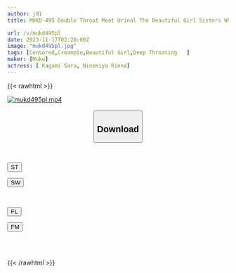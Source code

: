 ```yaml
---
author: j91
title: MUKD-495 Double Throat Meat Urinal The Beautiful Girl Sisters Who Are Targeted For Cruel And Inhuman Erotic Rape By A Scum Tutor And Fallen To Her - Sara Kagami And Riena Ninomiya

url: /v/mukd495pl
date: 2023-11-17T02:20:00Z
image: "mukd495pl.jpg"
tags: [Censored,Creampie,Beautiful Girl,Deep Throating	 ]
maker: [Muku]
actress: [ Kagami Sara, Ninomiya Riena]
---
```



{{< rawhtml >}}

<div class="video" data-videoid="lPp374vaWWS7Mxj">
    <a href="javascript:;">
        <img src="/v/mukd495pl/mukd495pl.jpg" width="WIDTH" height="HEIGHT" alt="mukd495pl.mp4" loading="lazy">
    </a>
</div>

<script type="text/javascript" src="https://j91.asia/asset/on-demand-st.js"></script>

<br>
  <link rel="stylesheet" href="https://j91.asia/asset/bs5.css">
  
  <center>
  <button class="btn btn-primary" type="button" data-bs-toggle="collapse" data-bs-target=".multi-collapse" aria-expanded="false" aria-controls="multiCollapseExample1 multiCollapseExample2"><h2>Download</h2></button></center>
</p>
<div class="row">
  <div class="col">
    <div class="collapse multi-collapse" id="multiCollapseExample1">
      <div class="card card-body">
	      	      <br>
<div class="buttons">  
<p><a href="https://streamtape.to/v/lPp374vaWWS7Mxj" target="_blank"><button class="btn-hover color-3"><i class="fa fa-download"></i> ST</button></a></p>
<p><a href="https://sfastwish.com/csh0n15iqri1" target="_blank"><button class="btn-hover color-2"><i class="fa fa-download"></i> SW</button></a></p></div>
    </div>
  </div>
</div>
  <div class="col">
    <div class="collapse multi-collapse" id="multiCollapseExample2">
      <div class="card card-body">
	      <br>
<div class="buttons">
<p><a href="javascript:;" target="_blank"><button class="btn-hover color-9"><i class="fa fa-download"></i> FL</button></a></p>
<p><a href="javascript:;" target="_blank"><button class="btn-hover color-8"><i class="fa fa-download"></i> FM</button></a></p></div>
<br><br>
      </div>
    </div>
  </div>
</div>

{{< /rawhtml >}}
